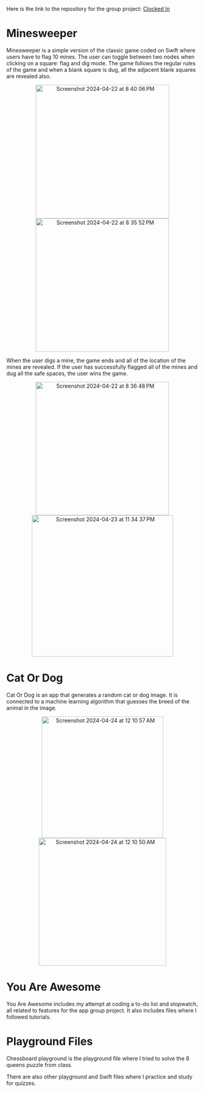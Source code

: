 Here is the link to the repository for the group project:
<a href = "https://github.com/joooanneliu/ait-app">Clocked In</a>

<h1>Minesweeper</h1>
Minesweeper is a simple version of the classic game coded on Swift where users have to flag 10 mines. The user can toggle between two nodes when clicking on a square: flag and dig mode.
The game follows the regular rules of the game and when a blank square is dug, all the adjacent blank squares are revealed also.
<p align = "center">
  <img width="351" alt="Screenshot 2024-04-22 at 8 40 06 PM" src="https://github.com/joooanneliu/busn489-swift-practice/assets/63427747/476ffe37-6fe9-4921-8ed6-8dbd3e873775">
  <img width="350" alt="Screenshot 2024-04-22 at 8 35 52 PM" src="https://github.com/joooanneliu/busn489-swift-practice/assets/63427747/fa2dfa54-59e5-47bf-91eb-809b50e3ee23">
</p>

When the user digs a mine, the game ends and all of the location of the mines are revealed. If the user has successfully flagged all of the mines and dug all the safe spaces, the user wins the game.
<p align = "center">
  <img width="350" alt="Screenshot 2024-04-22 at 8 36 48 PM" src="https://github.com/joooanneliu/busn489-swift-practice/assets/63427747/f48014f3-f5a3-4486-85cf-dfc43ff6683a">
  <img width="371" alt="Screenshot 2024-04-23 at 11 34 37 PM" src="https://github.com/joooanneliu/busn489-swift-practice/assets/63427747/d75ecb68-edd9-497a-b661-4190391ee99d">
</p>

<h1>Cat Or Dog</h1>
Cat Or Dog is an app that generates a random cat or dog image. It is connected to a machine learning algorithm that guesses the breed of the animal in the image.
<p  align = "center">
  <img width="319" alt="Screenshot 2024-04-24 at 12 10 57 AM" src="https://github.com/joooanneliu/busn489-swift-practice/assets/63427747/fca04968-2267-4a2a-937d-444f18ad4a75">
  <img width="335" alt="Screenshot 2024-04-24 at 12 10 50 AM" src="https://github.com/joooanneliu/busn489-swift-practice/assets/63427747/6c146501-2464-48fb-aebd-7826f46e8d8a">
</p>


<h1>You Are Awesome</h1>
You Are Awesome includes my attempt at coding a to-do list and stopwatch, all related to features for the app group project. It also includes files where I followed tutorials. 

<h1>Playground Files</h1>
Chessboard playground is the playground file where I tried to solve the 8 queens puzzle from class. 

There are also other playground and Swift files where I practice and study for quizzes. 


